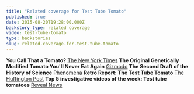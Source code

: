```yaml
---
title: "Related coverage for Test Tube Tomato"
published: true
date: 2015-08-20T19:28:00.000Z
backstory_type: related coverage
video: test-tube-tomato
type: backstories
slug: related-coverage-for-test-tube-tomato
---
```


**You Call That a Tomato?**
[The New York Times](http://www.nytimes.com/2013/06/24/booming/you-call-that-a-tomato.html?ref=booming&_r=0)
**The Original Genetically Modified Tomato You'll Never Eat Again**
[Gizmodo](http://gizmodo.com/the-original-genetically-modified-tomato-youll-never-ea-559924439)
**The Second Draft of the History of Science**
[Phenomena](http://phenomena.nationalgeographic.com/2013/09/09/the-second-draft-of-the-history-of-science/)
**Retro Report: The Test Tube Tomato**
[The Huffington Post](http://www.huffingtonpost.com/olivia-katrandjian/retro-report-the-test-tube_b_3492318.html)
**Top 5 investigative videos of the week: Test tube tomatoes**
[Reveal News](https://www.revealnews.org/article/top-5-investigative-videos-of-the-week-test-tube-tomatoes/)

